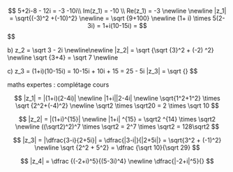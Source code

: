 $$
5+2i-8 - 12i = -3 -10i\\
Im(z_1) = -10 \\
Re(z_1) = -3 \newline \newline
|z_1| = \sqrt{(-3)^2 +(-10)^2} \newline = \sqrt {9+100}
\newline
(1+ i) \times 5(2-3i) = 1+i(10-15i) =   
$$$$

b) z_2 = \sqrt 3 - 2i \newline\newline |z_2| = \sqrt {\sqrt {3}^2 + (-2) ^2} \newline 
\sqrt {3+4} = \sqrt 7 \newline

c) z_3 = (1+i)(10-15i) = 10-15i + 10i + 15 = 25 - 5i
|z_3| = \sqrt {}
$$

maths expertes : complétage cours

$$
|z_1| = |(1+i)(2-4i)| \newline |1+i||2-4i| \newline 
\sqrt{1^2+1^2} \times \sqrt {2^2+(-4)^2} \newline
\sqrt2 \times \sqrt20 = 2 \times \sqrt 10
$$

$$
|z_2| = |(1+i)^{15}| \newline
|1+i| ^{15} = \sqrt2 ^{14} \times \sqrt2 \newline
((\sqrt2)^2)^7 \times \sqrt2 = 2^7 \times \sqrt2 = 128\sqrt2
$$



$$
|z_3| = |\dfrac{3-i}{2+5i}| = \dfrac{|3-i|}{|2+5i|} = \sqrt{3^2 + (-1)^2} \newline 
\sqrt {2^2 + 5^2} = \dfrac {\sqrt 10}{\sqrt 29}
$$



$$
|z_4| = \dfrac {(-2+i)^5}{(5-3i)^4} \newline
\dfrac{|-2+i|^5}{}
$$


